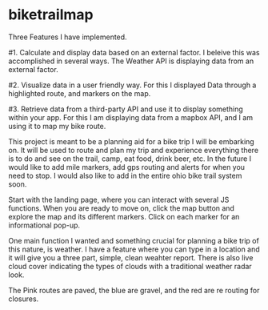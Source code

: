 # biketrailmap

Three Features I have implemented. 

#1. Calculate and display data based on an external factor. 
I beleive this was accomplished in several ways. The Weather API is displaying data from an external factor. 

#2. Visualize data in a user friendly way. 
For this I displayed Data through a highlighted route, and markers on the map.

#3. Retrieve data from a third-party API and use it to display something within your app.
For this I am displaying data from a mapbox API, and I am using it to map my bike route. 



This project is meant to be a planning aid for a bike trip I will be embarking on. It will be used to route and plan my trip and experience everything there is to do and see on the trail, camp, eat food, drink beer, etc. In the future I would like to add mile markers, add gps routing and alerts for when you need to stop. I would also like to add in the entire ohio bike trail system soon. 


Start with the landing page, where you can interact with several JS functions. When you are ready to move on, click the map button and explore the map and its different markers. Click on each marker for an informational pop-up. 

One main function I wanted and something crucial for planning a bike trip of this nature, is weather. I have a feature where you can type in a location and it will give you a three part, simple, clean weahter report. There is also live cloud cover indicating the types of clouds with a traditional weather radar look. 

The Pink routes are paved, the blue are gravel, and the red are re routing for closures. 
